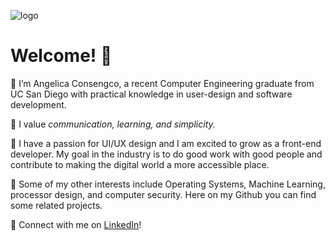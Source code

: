 ![logo](https://user-images.githubusercontent.com/59629667/184285694-0814791c-bbdd-4a8d-8172-513a7ce05685.png)

# Welcome! 👋

💫 I’m Angelica Consengco, a recent Computer Engineering graduate from UC San Diego with practical knowledge in user-design and software development.  

🌟 I value *communication, learning, and simplicity.*  

🌱 I have a passion for UI/UX design and I am excited to grow as a front-end developer. My goal in the industry is to do good work with good people and contribute to making the digital world a more accessible place.  

👀 Some of my other interests include Operating Systems, Machine Learning, processor design, and computer security. Here on my Github you can find some related projects.  

🔌 Connect with me on [LinkedIn](https://www.linkedin.com/in/angelica-consengco)!


